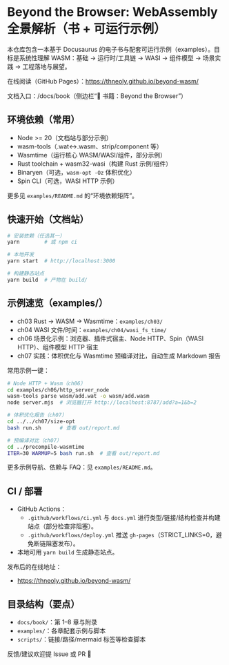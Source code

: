 # Beyond the Browser: WebAssembly 全景解析（书 + 可运行示例）

本仓库包含一本基于 Docusaurus 的电子书与配套可运行示例（examples）。目标是系统性理解 WASM：基础 → 运行时/工具链 → WASI → 组件模型 → 场景实践 → 工程落地与展望。

在线阅读（GitHub Pages）：https://thneoly.github.io/beyond-wasm/

文档入口：/docs/book（侧边栏“📘 书籍：Beyond the Browser”）

## 环境依赖（常用）
- Node >= 20（文档站与部分示例）
- wasm-tools（.wat↔.wasm、strip/component 等）
- Wasmtime（运行核心 WASM/WASI/组件，部分示例）
- Rust toolchain + wasm32-wasi（构建 Rust 示例/组件）
- Binaryen（可选，`wasm-opt -Oz` 体积优化）
- Spin CLI（可选，WASI HTTP 示例）

更多见 `examples/README.md` 的“环境依赖矩阵”。

## 快速开始（文档站）
```bash
# 安装依赖（任选其一）
yarn        # 或 npm ci

# 本地开发
yarn start  # http://localhost:3000

# 构建静态站点
yarn build  # 产物在 build/
```

## 示例速览（examples/）
- ch03 Rust → WASM → Wasmtime：`examples/ch03/`
- ch04 WASI 文件/时间：`examples/ch04/wasi_fs_time/`
- ch06 场景化示例：浏览器、插件式宿主、Node HTTP、Spin（WASI HTTP）、组件模型 HTTP 宿主
- ch07 实践：体积优化与 Wasmtime 预编译对比，自动生成 Markdown 报告

常用示例一键：
```bash
# Node HTTP + Wasm（ch06）
cd examples/ch06/http_server_node
wasm-tools parse wasm/add.wat -o wasm/add.wasm
node server.mjs  # 浏览器打开 http://localhost:8787/add?a=1&b=2

# 体积优化报告（ch07）
cd ../../ch07/size-opt
bash run.sh      # 查看 out/report.md

# 预编译对比（ch07）
cd ../precompile-wasmtime
ITER=30 WARMUP=5 bash run.sh  # 查看 out/report.md
```

更多示例导航、依赖与 FAQ：见 `examples/README.md`。

## CI / 部署
- GitHub Actions：
	- `.github/workflows/ci.yml` 与 `docs.yml` 进行类型/链接/结构检查并构建站点（部分检查非阻塞）。
	- `.github/workflows/deploy.yml` 推送 `gh-pages`（STRICT_LINKS=0，避免断链阻塞发布）。
- 本地可用 `yarn build` 生成静态站点。

发布后的在线地址：
- https://thneoly.github.io/beyond-wasm/

## 目录结构（要点）
- `docs/book/`：第 1–8 章与附录
- `examples/`：各章配套示例与脚本
- `scripts/`：链接/路径/mermaid 标签等检查脚本

反馈/建议欢迎提 Issue 或 PR 🙌
